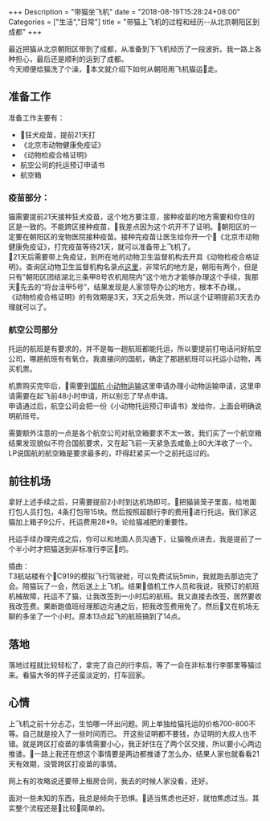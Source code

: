+++
Description = "带猫坐飞机"
date = "2018-08-19T15:28:24+08:00"
Categories = ["生活","日常"]
title = "带猫上飞机的过程和经历--从北京朝阳区到成都"
+++

最近把猫从北京朝阳区带到了成都，从准备到下飞机经历了一段波折。我一路上各种担心，最后还是顺利的运到了成都。  
今天顺便给猫洗了个澡，本文就介绍下如何从朝阳用飞机猫运走。
<!--more-->

## 准备工作
准备工作主要有：

* 狂犬疫苗，提前21天打
* 《北京市动物健康免疫证》
* 《动物检疫合格证明》
* 航空公司的托运预订申请书
* 航空箱

### 疫苗部分：  
猫需要提前21天接种狂犬疫苗，这个地方要注意，接种疫苗的地方需要和你住的区是一致的。不能跨区接种疫苗，我差点因为这个坑开不了证明。朝阳区的一定要在朝阳区的宠物医院接种疫苗。接种完疫苗让医生给你开一个《北京市动物健康免疫证》，打完疫苗等待21天，就可以准备带上飞机了。  
21天后需要带上免疫证，到所在地的动物卫生监督机构去开具《动物检疫合格证明》。查询区动物卫生监督机构名录点[这里](http://www.bjny.gov.cn/dwwsjdw/6827872/8010818/index.html)，非常坑的地方是，朝阳有两个，但是只有"朝阳区团结湖北三条甲8号农机局院内"这个地方才能够办理这个手续，我那天先去的“将台洼甲5号”，结果发现是人家领导办公的地方，根本不办理。。  
《动物检疫合格证明》的有效期是3天，3天之后失效，所以这个证明提前3天去办理就可以了。  

### 航空公司部分
托运的航班是有要求的，并不是每一趟航班都能托运，所以要提前打电话问好航空公司，哪趟航班有有氧仓。我直接问的国航，确定了那趟航班可以托运小动物，再买机票。

机票购买完毕后，需要到[国航 小动物运输](http://www.airchina.com.cn/cn/service/avih/avih.shtml)这里申请办理小动物运输申请，这里申请需要在起飞前48小时申请，所以别忘了早点申请。  
申请通过后，航空公司会把一份《小动物托运预订申请书》发给你，上面会明确说明航班号。

需要额外注意的一点是各个航空公司对航空箱要求不太一致，我们买了一个航空箱结果发现貌似不符合国航要求，又在起飞前一天紧急去咸鱼上80大洋收了一个。LP说国航的航空箱是要求最多的，吓得赶紧买一个之前托运过的。

## 前往机场
拿好上述手续之后，只需要提前2小时到达机场即可。把猫装笼子里面，给地面打包人员打包，4条打包带15块。然后按照超额行李的费用进行托运。我们家这猫加上箱子9公斤，托运费用28*9。论给猫减肥的重要性。

托运手续办理完成之后，你可以和地面人员沟通下，让猫晚点进去，我是提前了一个半小时才把猫送到非标准行李区的。

插曲：  
T3航站楼有个C919的模拟飞行驾驶舱，可以免费试玩5min，我就跑去那边完了会。陪猫玩了一会，然后送上上飞机。结果值机工作人员和我说，我预订的航班机械故障，托运不了猫，让我改签到一小时后的航班。我又直接去改签，居然要收我改签费。果断跑值班经理那边沟通之后，把我改签费用免了。然后又在机场无聊的多坐了一个小时。原本13点起飞的航班搞到了14点。

## 落地
落地过程就比较轻松了，拿完了自己的行李后，等了一会在非标准行李那里等猫过来。看猫大爷的样子还蛮淡定的，打车回家。

## 心情
上飞机之前十分忐忑，生怕哪一环出问题。网上单独给猫托运的价格700-800不等。自己就是投入了一些时间而已。
开这些证明都不要钱，办证明的大叔人也不错。就是跨区打疫苗的事情需要小心，我正好住在了两个区交接，所以要小心两边推诿。一路上我还在想这个事情要是两边都推诿了怎么办，结果人家也就看看21天有效期，没管跨区打疫苗的事情。

网上有的攻略说还要带上租房合同，我去的时候人家没看，还好。

面对一些未知的东西，我总是倾向于恐惧。适当焦虑也还好，就怕焦虑过当。其实整个流程还是比较简单的。